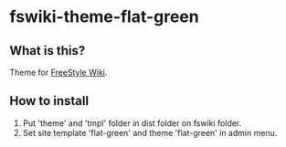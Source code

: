 # fswiki-theme-flat-green

## What is this?

Theme for [FreeStyle Wiki](http://fswiki.osdn.jp/cgi-bin/wiki.cgi).

## How to install

1. Put 'theme' and 'tmpl' folder in dist folder on fswiki folder.
2. Set site template 'flat-green' and theme 'flat-green' in admin menu.
